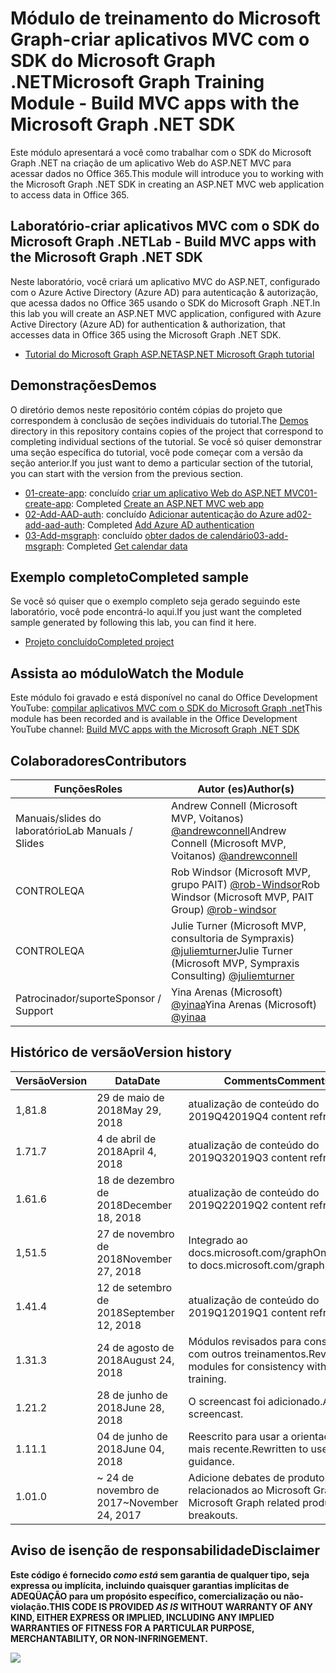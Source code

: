 # <a name="microsoft-graph-training-module---build-mvc-apps-with-the-microsoft-graph-net-sdk"></a><span data-ttu-id="25369-101">Módulo de treinamento do Microsoft Graph-criar aplicativos MVC com o SDK do Microsoft Graph .NET</span><span class="sxs-lookup"><span data-stu-id="25369-101">Microsoft Graph Training Module - Build MVC apps with the Microsoft Graph .NET SDK</span></span>

<span data-ttu-id="25369-102">Este módulo apresentará a você como trabalhar com o SDK do Microsoft Graph .NET na criação de um aplicativo Web do ASP.NET MVC para acessar dados no Office 365.</span><span class="sxs-lookup"><span data-stu-id="25369-102">This module will introduce you to working with the Microsoft Graph .NET SDK in creating an ASP.NET MVC web application to access data in Office 365.</span></span>

## <a name="lab---build-mvc-apps-with-the-microsoft-graph-net-sdk"></a><span data-ttu-id="25369-103">Laboratório-criar aplicativos MVC com o SDK do Microsoft Graph .NET</span><span class="sxs-lookup"><span data-stu-id="25369-103">Lab - Build MVC apps with the Microsoft Graph .NET SDK</span></span>

<span data-ttu-id="25369-104">Neste laboratório, você criará um aplicativo MVC do ASP.NET, configurado com o Azure Active Directory (Azure AD) para autenticação & autorização, que acessa dados no Office 365 usando o SDK do Microsoft Graph .NET.</span><span class="sxs-lookup"><span data-stu-id="25369-104">In this lab you will create an ASP.NET MVC application, configured with Azure Active Directory (Azure AD) for authentication & authorization, that accesses data in Office 365 using the Microsoft Graph .NET SDK.</span></span>

- [<span data-ttu-id="25369-105">Tutorial do Microsoft Graph ASP.NET</span><span class="sxs-lookup"><span data-stu-id="25369-105">ASP.NET Microsoft Graph tutorial</span></span>](https://docs.microsoft.com/graph/training/aspnet-tutorial)

## <a name="demos"></a><span data-ttu-id="25369-106">Demonstrações</span><span class="sxs-lookup"><span data-stu-id="25369-106">Demos</span></span>

<span data-ttu-id="25369-107">O [](./Demos) diretório demos neste repositório contém cópias do projeto que correspondem à conclusão de seções individuais do tutorial.</span><span class="sxs-lookup"><span data-stu-id="25369-107">The [Demos](./Demos) directory in this repository contains copies of the project that correspond to completing individual sections of the tutorial.</span></span> <span data-ttu-id="25369-108">Se você só quiser demonstrar uma seção específica do tutorial, você pode começar com a versão da seção anterior.</span><span class="sxs-lookup"><span data-stu-id="25369-108">If you just want to demo a particular section of the tutorial, you can start with the version from the previous section.</span></span>

- <span data-ttu-id="25369-109">[01-create-app](Demos/01-create-app): concluído [criar um aplicativo Web do ASP.NET MVC](https://docs.microsoft.com/graph/training/aspnet-tutorial?tutorial-step=1)</span><span class="sxs-lookup"><span data-stu-id="25369-109">[01-create-app](Demos/01-create-app): Completed [Create an ASP.NET MVC web app](https://docs.microsoft.com/graph/training/aspnet-tutorial?tutorial-step=1)</span></span>
- <span data-ttu-id="25369-110">[02-Add-AAD-auth](Demos/02-add-aad-auth): concluído [Adicionar autenticação do Azure ad](https://docs.microsoft.com/graph/training/aspnet-tutorial?tutorial-step=3)</span><span class="sxs-lookup"><span data-stu-id="25369-110">[02-add-aad-auth](Demos/02-add-aad-auth): Completed [Add Azure AD authentication](https://docs.microsoft.com/graph/training/aspnet-tutorial?tutorial-step=3)</span></span>
- <span data-ttu-id="25369-111">[03-Add-msgraph](Demos/03-add-msgraph): concluído [obter dados de calendário](https://docs.microsoft.com/graph/training/aspnet-tutorial?tutorial-step=4)</span><span class="sxs-lookup"><span data-stu-id="25369-111">[03-add-msgraph](Demos/03-add-msgraph): Completed [Get calendar data](https://docs.microsoft.com/graph/training/aspnet-tutorial?tutorial-step=4)</span></span>

## <a name="completed-sample"></a><span data-ttu-id="25369-112">Exemplo completo</span><span class="sxs-lookup"><span data-stu-id="25369-112">Completed sample</span></span>

<span data-ttu-id="25369-113">Se você só quiser que o exemplo completo seja gerado seguindo este laboratório, você pode encontrá-lo aqui.</span><span class="sxs-lookup"><span data-stu-id="25369-113">If you just want the completed sample generated by following this lab, you can find it here.</span></span>

- [<span data-ttu-id="25369-114">Projeto concluído</span><span class="sxs-lookup"><span data-stu-id="25369-114">Completed project</span></span>](Demos/03-add-msgraph)

## <a name="watch-the-module"></a><span data-ttu-id="25369-115">Assista ao módulo</span><span class="sxs-lookup"><span data-stu-id="25369-115">Watch the Module</span></span>

<span data-ttu-id="25369-116">Este módulo foi gravado e está disponível no canal do Office Development YouTube: [compilar aplicativos MVC com o SDK do Microsoft Graph .net](https://youtu.be/87_gpuFg1Wo)</span><span class="sxs-lookup"><span data-stu-id="25369-116">This module has been recorded and is available in the Office Development YouTube channel: [Build MVC apps with the Microsoft Graph .NET SDK](https://youtu.be/87_gpuFg1Wo)</span></span>

## <a name="contributors"></a><span data-ttu-id="25369-117">Colaboradores</span><span class="sxs-lookup"><span data-stu-id="25369-117">Contributors</span></span>

| <span data-ttu-id="25369-118">Funções</span><span class="sxs-lookup"><span data-stu-id="25369-118">Roles</span></span>                | <span data-ttu-id="25369-119">Autor (es)</span><span class="sxs-lookup"><span data-stu-id="25369-119">Author(s)</span></span>                                                                                     |
| -------------------- | --------------------------------------------------------------------------------------------- |
| <span data-ttu-id="25369-120">Manuais/slides do laboratório</span><span class="sxs-lookup"><span data-stu-id="25369-120">Lab Manuals / Slides</span></span> | <span data-ttu-id="25369-121">Andrew Connell (Microsoft MVP, Voitanos) [@andrewconnell](//github.com/andrewconnell)</span><span class="sxs-lookup"><span data-stu-id="25369-121">Andrew Connell (Microsoft MVP, Voitanos) [@andrewconnell](//github.com/andrewconnell)</span></span>         |
| <span data-ttu-id="25369-122">CONTROLE</span><span class="sxs-lookup"><span data-stu-id="25369-122">QA</span></span>                   | <span data-ttu-id="25369-123">Rob Windsor (Microsoft MVP, grupo PAIT) [@rob-Windsor](//github.com/rob-windsor)</span><span class="sxs-lookup"><span data-stu-id="25369-123">Rob Windsor (Microsoft MVP, PAIT Group) [@rob-windsor](//github.com/rob-windsor)</span></span>              |
| <span data-ttu-id="25369-124">CONTROLE</span><span class="sxs-lookup"><span data-stu-id="25369-124">QA</span></span>                   | <span data-ttu-id="25369-125">Julie Turner (Microsoft MVP, consultoria de Sympraxis) [@juliemturner](//github.com/juliemturner)</span><span class="sxs-lookup"><span data-stu-id="25369-125">Julie Turner (Microsoft MVP, Sympraxis Consulting) [@juliemturner](//github.com/juliemturner)</span></span> |
| <span data-ttu-id="25369-126">Patrocinador/suporte</span><span class="sxs-lookup"><span data-stu-id="25369-126">Sponsor / Support</span></span>    | <span data-ttu-id="25369-127">Yina Arenas (Microsoft) [@yinaa](//github.com/yinaa)</span><span class="sxs-lookup"><span data-stu-id="25369-127">Yina Arenas (Microsoft) [@yinaa](//github.com/yinaa)</span></span>                                          |

## <a name="version-history"></a><span data-ttu-id="25369-128">Histórico de versão</span><span class="sxs-lookup"><span data-stu-id="25369-128">Version history</span></span>

| <span data-ttu-id="25369-129">Versão</span><span class="sxs-lookup"><span data-stu-id="25369-129">Version</span></span> | <span data-ttu-id="25369-130">Data</span><span class="sxs-lookup"><span data-stu-id="25369-130">Date</span></span>               | <span data-ttu-id="25369-131">Comments</span><span class="sxs-lookup"><span data-stu-id="25369-131">Comments</span></span>                                             |
| ------- | ------------------ | ---------------------------------------------------- |
| <span data-ttu-id="25369-132">1,8</span><span class="sxs-lookup"><span data-stu-id="25369-132">1.8</span></span>     | <span data-ttu-id="25369-133">29 de maio de 2018</span><span class="sxs-lookup"><span data-stu-id="25369-133">May 29, 2018</span></span>       | <span data-ttu-id="25369-134">atualização de conteúdo do 2019Q4</span><span class="sxs-lookup"><span data-stu-id="25369-134">2019Q4 content refresh</span></span>                               |
| <span data-ttu-id="25369-135">1.7</span><span class="sxs-lookup"><span data-stu-id="25369-135">1.7</span></span>     | <span data-ttu-id="25369-136">4 de abril de 2018</span><span class="sxs-lookup"><span data-stu-id="25369-136">April 4, 2018</span></span>      | <span data-ttu-id="25369-137">atualização de conteúdo do 2019Q3</span><span class="sxs-lookup"><span data-stu-id="25369-137">2019Q3 content refresh</span></span>                               |
| <span data-ttu-id="25369-138">1.6</span><span class="sxs-lookup"><span data-stu-id="25369-138">1.6</span></span>     | <span data-ttu-id="25369-139">18 de dezembro de 2018</span><span class="sxs-lookup"><span data-stu-id="25369-139">December 18, 2018</span></span>  | <span data-ttu-id="25369-140">atualização de conteúdo do 2019Q2</span><span class="sxs-lookup"><span data-stu-id="25369-140">2019Q2 content refresh</span></span>                               |
| <span data-ttu-id="25369-141">1,5</span><span class="sxs-lookup"><span data-stu-id="25369-141">1.5</span></span>     | <span data-ttu-id="25369-142">27 de novembro de 2018</span><span class="sxs-lookup"><span data-stu-id="25369-142">November 27, 2018</span></span>  | <span data-ttu-id="25369-143">Integrado ao docs.microsoft.com/graph</span><span class="sxs-lookup"><span data-stu-id="25369-143">Onboarded to docs.microsoft.com/graph</span></span>                |
| <span data-ttu-id="25369-144">1.4</span><span class="sxs-lookup"><span data-stu-id="25369-144">1.4</span></span>     | <span data-ttu-id="25369-145">12 de setembro de 2018</span><span class="sxs-lookup"><span data-stu-id="25369-145">September 12, 2018</span></span> | <span data-ttu-id="25369-146">atualização de conteúdo do 2019Q1</span><span class="sxs-lookup"><span data-stu-id="25369-146">2019Q1 content refresh</span></span>                               |
| <span data-ttu-id="25369-147">1.3</span><span class="sxs-lookup"><span data-stu-id="25369-147">1.3</span></span>     | <span data-ttu-id="25369-148">24 de agosto de 2018</span><span class="sxs-lookup"><span data-stu-id="25369-148">August 24, 2018</span></span>    | <span data-ttu-id="25369-149">Módulos revisados para consistência com outros treinamentos.</span><span class="sxs-lookup"><span data-stu-id="25369-149">Revised modules for consistency with other training.</span></span> |
| <span data-ttu-id="25369-150">1.2</span><span class="sxs-lookup"><span data-stu-id="25369-150">1.2</span></span>     | <span data-ttu-id="25369-151">28 de junho de 2018</span><span class="sxs-lookup"><span data-stu-id="25369-151">June 28, 2018</span></span>      | <span data-ttu-id="25369-152">O screencast foi adicionado.</span><span class="sxs-lookup"><span data-stu-id="25369-152">Added screencast.</span></span>                                    |
| <span data-ttu-id="25369-153">1.1</span><span class="sxs-lookup"><span data-stu-id="25369-153">1.1</span></span>     | <span data-ttu-id="25369-154">04 de junho de 2018</span><span class="sxs-lookup"><span data-stu-id="25369-154">June 04, 2018</span></span>      | <span data-ttu-id="25369-155">Reescrito para usar a orientação mais recente.</span><span class="sxs-lookup"><span data-stu-id="25369-155">Rewritten to use latest guidance.</span></span>                    |
| <span data-ttu-id="25369-156">1.0</span><span class="sxs-lookup"><span data-stu-id="25369-156">1.0</span></span>     | <span data-ttu-id="25369-157">~ 24 de novembro de 2017</span><span class="sxs-lookup"><span data-stu-id="25369-157">~November 24, 2017</span></span> | <span data-ttu-id="25369-158">Adicione debates de produtos relacionados ao Microsoft Graph.</span><span class="sxs-lookup"><span data-stu-id="25369-158">Add Microsoft Graph related product breakouts.</span></span>       |

## <a name="disclaimer"></a><span data-ttu-id="25369-159">Aviso de isenção de responsabilidade</span><span class="sxs-lookup"><span data-stu-id="25369-159">Disclaimer</span></span>

<span data-ttu-id="25369-160">**Este código é fornecido _como está_ sem garantia de qualquer tipo, seja expressa ou implícita, incluindo quaisquer garantias implícitas de ADEQÜAÇÃO para um propósito específico, comercialização ou não-violação.**</span><span class="sxs-lookup"><span data-stu-id="25369-160">**THIS CODE IS PROVIDED _AS IS_ WITHOUT WARRANTY OF ANY KIND, EITHER EXPRESS OR IMPLIED, INCLUDING ANY IMPLIED WARRANTIES OF FITNESS FOR A PARTICULAR PURPOSE, MERCHANTABILITY, OR NON-INFRINGEMENT.**</span></span>

<img src="https://telemetry.sharepointpnp.com/msgraph-training-aspnetmvcapp" />
